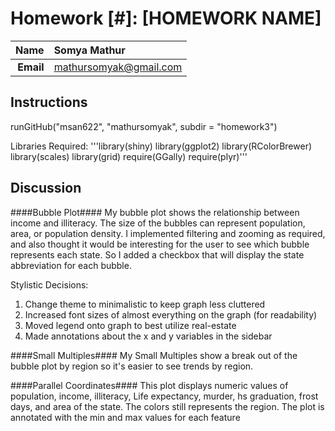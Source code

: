 Homework [#]: [HOMEWORK NAME]
==============================

| **Name**  | Somya Mathur  |
|----------:|:-------------|
| **Email** | mathursomyak@gmail.com |

## Instructions ##

runGitHub("msan622", "mathursomyak", subdir = "homework3")

Libraries Required:
'''library(shiny)
library(ggplot2)
library(RColorBrewer)
library(scales)
library(grid)
require(GGally)
require(plyr)'''

## Discussion ##

####Bubble Plot####
My bubble plot shows the relationship between income and illiteracy.
The size of the bubbles can represent population, area, or population density.
I implemented filtering and zooming as required, and
also thought it would be interesting for the user to see which bubble represents
each state. So I added a checkbox that will display the state abbreviation for 
each bubble.

Stylistic Decisions: 
1. Change theme to minimalistic to keep graph less cluttered
2. Increased font sizes of almost everything on the graph (for readability)
3. Moved legend onto graph to best utilize real-estate
4. Made annotations about the x and y variables in the sidebar

####Small Multiples####
My Small Multiples show a break out of the bubble plot by region so it's easier 
to see trends by region.

####Parallel Coordinates####
This plot displays numeric values of population, income, illiteracy, Life
expectancy, murder, hs graduation, frost days, and area of the state. The colors
still represents the region. The plot is annotated with the min and max values for 
each feature